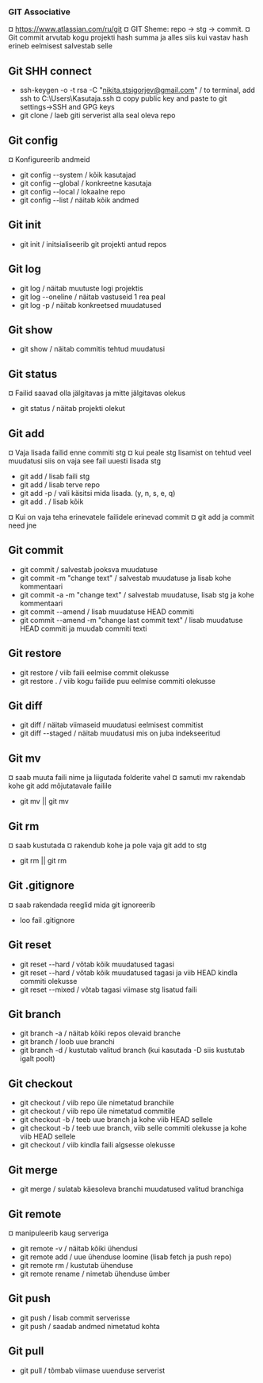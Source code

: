 ### GIT Associative
¤ https://www.atlassian.com/ru/git
¤ GIT Sheme: repo -> stg -> commit.
¤ Git commit arvutab kogu projekti hash summa ja alles siis kui vastav hash erineb eelmisest salvestab selle

## Git SHH connect
* ssh-keygen -o -t rsa -C "nikita.stsigorjev@gmail.com"             / to terminal, add ssh to C:\Users\Kasutaja\.ssh
¤ copy public key and paste to git settings->SSH and GPG keys
* git clone <git-repo-SHH>                                          / laeb giti serverist alla seal oleva repo

## Git config
¤ Konfigureerib andmeid
* git config --system   / kõik kasutajad
* git config --global   / konkreetne kasutaja
* git config --local    / lokaalne repo
* git config --list     / näitab kõik andmed

## Git init
* git init              / initsialiseerib git projekti antud repos

## Git log
* git log               / näitab muutuste logi projektis
* git log --oneline     / näitab vastuseid 1 rea peal
* git log -p            / näitab konkreetsed muudatused

## Git show
* git show <commitNr>   / näitab commitis tehtud muudatusi

## Git status
¤ Failid saavad olla jälgitavas ja mitte jälgitavas olekus
* git status            / näitab projekti olekut

## Git add
¤ Vaja lisada failid enne commiti stg
¤ kui peale stg lisamist on tehtud veel muudatusi siis on vaja see fail uuesti lisada stg
* git add <file>        / lisab faili stg
* git add <directory>   / lisab terve repo
* git add -p            / vali käsitsi mida lisada. (y, n, s, e, q)
* git add .             / lisab kõik

¤ Kui on vaja teha erinevatele failidele erinevad commit
¤ git add <file1> <file2>  ja commit need jne

## Git commit
* git commit                                            / salvestab jooksva muudatuse
* git commit -m "change text"                           / salvestab muudatuse ja lisab kohe kommentaari
* git commit -a -m "change text"                        / salvestab muudatuse, lisab stg ja kohe kommentaari
* git commit --amend                                    / lisab muudatuse HEAD commiti
* git commit --amend -m "change last commit text"       / lisab muudatuse HEAD commiti ja muudab commiti texti

## Git restore
* git restore <file>    / viib faili eelmise commit olekusse
* git restore .         / viib kogu failide puu eelmise commiti olekusse

## Git diff
* git diff              / näitab viimaseid muudatusi eelmisest commitist
* git diff --staged     / näitab muudatusi mis on juba indekseeritud

## Git mv
¤ saab muuta faili nime ja liigutada folderite vahel
¤ samuti mv rakendab kohe git add mõjutatavale failile
* git mv <file-name> <new-name> || git mv <file> </to-directory>

## Git rm
¤ saab kustutada
¤ rakendub kohe ja pole vaja git add to stg
* git rm <file> || git rm <directory>

## Git .gitignore
¤ saab rakendada reeglid mida git ignoreerib
* loo fail .gitignore

## Git reset
* git reset --hard                      / võtab kõik muudatused tagasi
* git reset --hard <commit-hash>        / võtab kõik muudatused tagasi ja viib HEAD kindla commiti olekusse
* git reset --mixed                     / võtab tagasi viimase stg lisatud faili

## Git branch
* git branch -a                 / näitab kõiki repos olevaid branche
* git branch <branch-name>      / loob uue branchi
* git branch -d <branch-name>   / kustutab valitud branch (kui kasutada -D siis kustutab igalt poolt)

## Git checkout
* git checkout <branch-name>                    / viib repo üle nimetatud branchile
* git checkout <commit-hash>                    / viib repo üle nimetatud commitile
* git checkout -b <branch-name>                 / teeb uue branch ja kohe viib HEAD sellele
* git checkout -b <branch-name> <commit-hash>   / teeb uue branch, viib selle commiti olekusse ja kohe viib HEAD sellele
* git checkout <file-name>                      / viib kindla faili algsesse olekusse

## Git merge
* git merge <branch-name>       / sulatab käesoleva branchi muudatused valitud branchiga

## Git remote
¤ manipuleerib kaug serveriga
* git remote -v                                 / näitab kõiki ühendusi
* git remote add <name> <repo-SSH>              / uue ühenduse loomine (lisab fetch ja push repo)
* git remote rm <name>                          / kustutab ühenduse
* git remote rename <old-name> <new-name>       / nimetab ühenduse ümber

## Git push
* git push                                      / lisab commit serverisse
* git push <name-to> <branch-name-to>           / saadab andmed nimetatud kohta

## Git pull
* git pull                      / tõmbab viimase uuenduse serverist